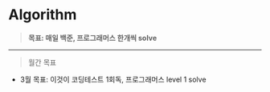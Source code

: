# Algorithm
> **목표: 매일 백준, 프로그래머스 한개씩 solve**

-----------------------
> 월간 목표
* 3월 목표: 이것이 코딩테스트 1회독, 프로그래머스 level 1 solve
